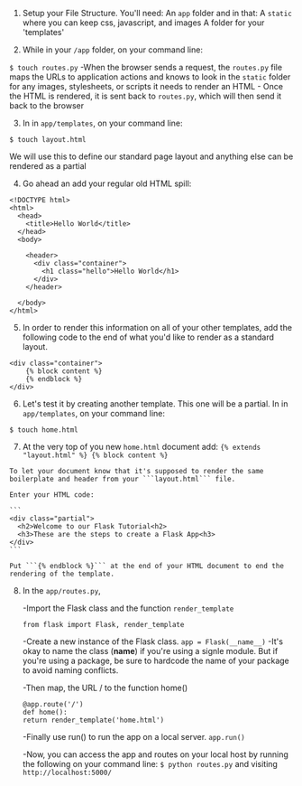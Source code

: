 1. Setup your File Structure. You'll need:
  An ```app``` folder and in that:
    A ```static``` where you can keep css, javascript, and images
    A folder for your 'templates'

2. While in your ```/app``` folder, on your command line: 

  ```$ touch routes.py```
    -When the browser sends a request, the ```routes.py``` file maps the URLs to application actions and knows to look in the ```static``` folder for any images, stylesheets, or scripts it needs to render an HTML
    - Once the HTML is rendered, it is sent back to ```routes.py```, which will then send it back to the browser

3. In in ```app/templates```, on your command line:

  ```$ touch layout.html```

  We will use this to define our standard page layout and anything else can be rendered as a partial

4. Go ahead an add your regular old HTML spill:

  ```
  <!DOCTYPE html>
  <html>
    <head>
      <title>Hello World</title>    
    </head>
    <body>
     
      <header>
        <div class="container">
          <h1 class="hello">Hello World</h1>
        </div>
      </header> 
       
    </body>
  </html>
  ```

5. In order to render this information on all of your other templates, add the following code to the end of what you'd like to render as a standard layout.

  ```
  <div class="container">
      {% block content %}
      {% endblock %}
  </div>
  ```

  6. Let's test it by creating another template. This one will be a partial. In in ```app/templates```, on your command line:

  ```$ touch home.html```

  7. At the very top of you new ```home.html``` document add:
    ```
    {% extends "layout.html" %}
    {% block content %}
    ```

    To let your document know that it's supposed to render the same boilerplate and header from your ```layout.html``` file.

    Enter your HTML code: 

    ```
    <div class="partial">
      <h2>Welcome to our Flask Tutorial<h2>
      <h3>These are the steps to create a Flask App<h3>
    </div>
    ```

    Put ```{% endblock %}``` at the end of your HTML document to end the rendering of the template.

8. In the ```app/routes.py```, 

    -Import the Flask class and the function ```render_template```
    
      ```from flask import Flask, render_template```

    -Create a new instance of the Flask class.
      ```app = Flask(__name__)```
      -It's okay to name  the class (__name__) if you're using a signle module. But if you're using a package, be sure to hardcode the name of your package to avoid naming conflicts.

    -Then map, the URL / to the function home()
      ```
      @app.route('/')
      def home():
      return render_template('home.html')
      ```

    -Finally use run() to run the app on a local server. 
      ```app.run()```

    -Now, you can access the app and routes on your local host by running the following on your command line:
      ```$ python routes.py``` and visiting ```http://localhost:5000/```